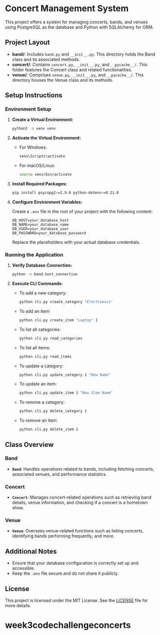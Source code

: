 # Concert Management System

This project offers a system for managing concerts, bands, and venues using PostgreSQL as the database and Python with SQLAlchemy for ORM.

## Project Layout

- **band/**: Includes `band.py` and `__init__.py`. This directory holds the Band class and its associated methods.
- **concert/**: Contains `concert.py`, `__init__.py`, and `__pycache__/`. This folder features the Concert class and related functionalities.
- **venue/**: Comprises `venue.py`, `__init__.py`, and `__pycache__/`. This directory houses the Venue class and its methods.

## Setup Instructions

### Environment Setup

1. **Create a Virtual Environment:**
    ```bash
    python3 -m venv venv
    ```

2. **Activate the Virtual Environment:**
    - For Windows:
        ```bash
        venv\Scripts\activate
        ```
    - For macOS/Linux:
        ```bash
        source venv/bin/activate
        ```

3. **Install Required Packages:**
    ```bash
    pip install psycopg2>=2.9.0 python-dotenv>=0.21.0
    ```

4. **Configure Environment Variables:**

    Create a `.env` file in the root of your project with the following content:

    ```plaintext
    DB_HOST=your_database_host
    DB_NAME=your_database_name
    DB_USER=your_database_user
    DB_PASSWORD=your_database_password
    ```

    Replace the placeholders with your actual database credentials.

### Running the Application

1. **Verify Database Connection:**
    ```bash
    python -m band.test_connection
    ```

2. **Execute CLI Commands:**
    - To add a new category:
        ```bash
        python cli.py create_category "Electronics"
        ```
    - To add an item:
        ```bash
        python cli.py create_item "Laptop" 1
        ```
    - To list all categories:
        ```bash
        python cli.py read_categories
        ```
    - To list all items:
        ```bash
        python cli.py read_items
        ```
    - To update a category:
        ```bash
        python cli.py update_category 1 "New Name"
        ```
    - To update an item:
        ```bash
        python cli.py update_item 1 "New Item Name"
        ```
    - To remove a category:
        ```bash
        python cli.py delete_category 1
        ```
    - To remove an item:
        ```bash
        python cli.py delete_item 1
        ```

## Class Overview

### Band

- **`Band`**: Handles operations related to bands, including fetching concerts, associated venues, and performance statistics.

### Concert

- **`Concert`**: Manages concert-related operations such as retrieving band details, venue information, and checking if a concert is a hometown show.

### Venue

- **`Venue`**: Oversees venue-related functions such as listing concerts, identifying bands performing frequently, and more.

## Additional Notes

- Ensure that your database configuration is correctly set up and accessible.
- Keep the `.env` file secure and do not share it publicly.

## License

This project is licensed under the MIT License. See the [LICENSE](LICENSE) file for more details.
# week3codechallengeconcerts
